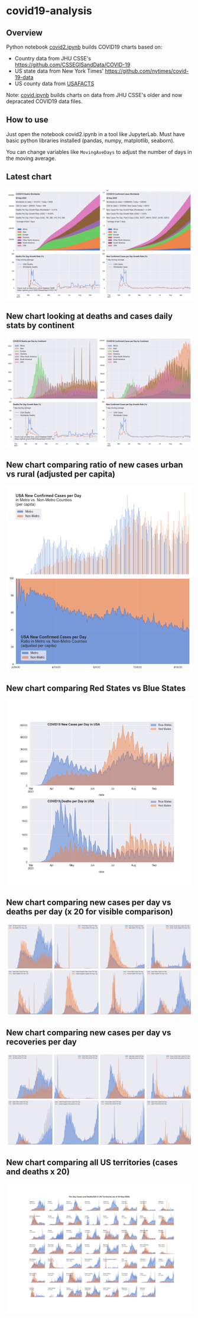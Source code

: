 # covid19-analysis

## Overview
Python notebook [covid2.ipynb](https://github.com/danlaw/covid19-analysis/blob/master/covid2.ipynb) builds COVID19 charts based on:
* Country data from JHU CSSE's https://github.com/CSSEGISandData/COVID-19
* US state data from New York Times' https://github.com/nytimes/covid-19-data
* US county data from [USAFACTS](https://usafacts.org/visualizations/coronavirus-covid-19-spread-map/)

Note: [covid.ipynb](https://github.com/danlaw/covid19-analysis/blob/master/covid.ipynb) builds charts on data from JHU CSSE's older and now depracated COVID19 data files.

## How to use
Just open the notebook covid2.ipynb in a tool like JupyterLab. Must have basic python libraries installed (pandas, numpy, matplotlib, seaborn).

You can change variables like ``MovingAveDays`` to adjust the number of days in the moving average.

## Latest chart
![Latest chart](charts/20200930-covid19-chart.png)

## New chart looking at deaths and cases daily stats by continent
![Comparison chart](charts/20200930-covid19-chart-perday.png)

## New chart comparing ratio of new cases urban vs rural (adjusted per capita)
![Urban rural per capita chart](charts/20200930-US-counties-urban-vs-rural-per-capita.png)

## New chart comparing Red States vs Blue States
![Red vs Blue chart](charts/20200930-compare-daily-red-vs-blue-states.png)

## New chart comparing new cases per day vs deaths per day (x 20 for visible comparison)
![Comparison chart](charts/20200930-comparison-chart.png)

## New chart comparing new cases per day vs recoveries per day
![Recovery chart](charts/20200930-comparison-recovery-chart.png)

## New chart comparing all US territories (cases and deaths x 20)
![Territories chart](charts/20200930-compare-US-territories.png)

